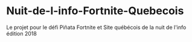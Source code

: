 # Nuit-de-l-info-Fortnite-Quebecois
Le projet pour le défi Piñata Fortnite et Site québécois de la nuit de l'info édition 2018
